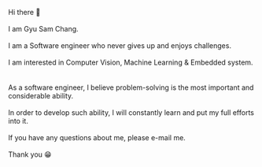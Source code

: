 Hi there 👋
<br/><br>
I am Gyu Sam Chang. 
<br/><br>
I am a Software engineer who never gives up and enjoys challenges. 
<br/><br>
I am interested in Computer Vision, Machine Learning & Embedded system.  
<br/><br>
As a software engineer, I believe problem-solving is the most important and considerable ability. 
<br/><br>
In order to develop such ability, I will constantly learn and put my full efforts into it.
<br/><br>
If you have any questions about me, please e-mail me.
<br/><br>
Thank you 😁

<!--
**jayden-dragon/jayden-dragon** is a ✨ _special_ ✨ repository because its `README.md` (this file) appears on your GitHub profile.

Here are some ideas to get you started:

- 🔭 I’m currently working on ...
- 🌱 I’m currently learning ...
- 👯 I’m looking to collaborate on ...
- 🤔 I’m looking for help with ...
- 💬 Ask me about ...
- 📫 How to reach me: ...
- 😄 Pronouns: ...
- ⚡ Fun fact: ...
-->
